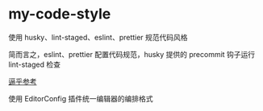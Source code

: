 # my-code-style
使用 husky、lint-staged、eslint、prettier 规范代码风格

简而言之，eslint、prettier 配置代码规范，husky 提供的 precommit 钩子运行 lint-staged 检查

[逼乎参考](https://zhuanlan.zhihu.com/p/27094880)

使用 EditorConfig 插件统一编辑器的编排格式
